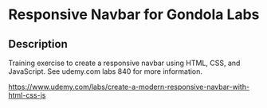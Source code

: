 # Responsive Navbar for Gondola Labs

## Description

Training exercise to create a responsive navbar using HTML, CSS, and JavaScript.
See udemy.com labs 840 for more information.

<https://www.udemy.com/labs/create-a-modern-responsive-navbar-with-html-css-js>
